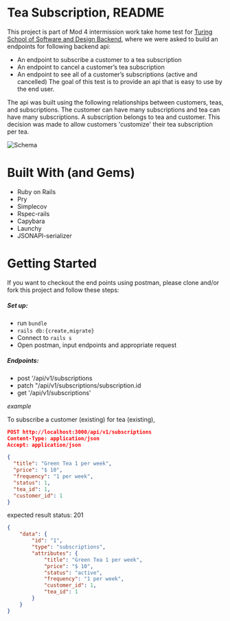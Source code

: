 # Tea Subscription, README
This project is part of Mod 4 intermission work take home test for [Turing School of Software and Design Backend](https://backend.turing.edu/module3/projects/sweater_weather/requirements), where we were asked to build an endpoints for following backend api:
  - An endpoint to subscribe a customer to a tea subscription
  - An endpoint to cancel a customer’s tea subscription
  - An endpoint to see all of a customer’s subscriptions (active and cancelled)
The goal of this test is to provide an api that is easy to use by the end user.

The api was built using the following relationships between customers, teas, and subscriptions. The customer can have many subscriptions and tea can have many subscriptions. A subscription belongs to tea and customer. This decision was made to allow customers 'customize' their tea subscription per tea.
 
![Schema](<Screenshot 2024-01-27 at 8.31.03 PM.png>)

# Built With (and Gems)
- Ruby on Rails
- Pry
- Simplecov
- Rspec-rails
- Capybara
- Launchy
- JSONAPI-serializer


# Getting Started
If you want to checkout the end points using postman, please clone and/or fork this project and follow these steps:

##### Set up:
  - run `bundle`
  - `rails db:{create,migrate}`
  - Connect to `rails s`
  - Open postman, input endpoints and appropriate request

##### Endpoints:
  - post '/api/v1/subscriptions
  - patch "/api/v1/subscriptions/subscription.id
  - get '/api/v1/subscriptions'

 *example* <br>
  
  To subscribe a customer (existing) for tea (existing), 
  ```json
  POST http://localhost:3000/api/v1/subscriptions
  Content-Type: application/json
  Accept: application/json

  {
    "title": "Green Tea 1 per week", 
    "price": "$ 10",
    "frequency": "1 per week",
    "status": 1,
    "tea_id": 1,
    "customer_id": 1
  }
  ```

  expected result
  status: 201

  ```json
  {
      "data": {
          "id": "1",
          "type": "subscriptions",
          "attributes": {
              "title": "Green Tea 1 per week",
              "price": "$ 10",
              "status": "active",
              "frequency": "1 per week",
              "customer_id": 1,
              "tea_id": 1
          }
      }
  }
  ```